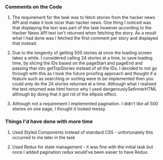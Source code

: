 ### Comments on the Code

1. The requirement for the task was to fetch stories from the hacker news API and make it look nicer than hacker news. One thing I noticed was that displaying the text was part of the task however according to the Hacker News API text isn't returned when fetching the story. As a result what I had done was I fetched the first comment per story and displayed that instead.

2. Due to the longevity of getting 500 stories at once the loading screen takes a while. I considered calling 24 stories at a time, to save loading time, by slicing the IDs based on the pageStart and pageEnd and passing that into getTopStories instead of all the IDs. I decided to not go through with this as I took the future proofing approach and thought if a feature such as searching or sorting were to be implemented then you could only do the 24 stories returned at a time. Although what I realised the text returned was html hence why I used dangerouslySetInnerHTML although by doing that it got rid of the ellipsis effect.

3. Although not a requirement I implemented pagination. I didn't like all 500 stories on one page, I thought it looked messy.

### Things I'd have done with more time

1. Used Styled Components instead of standard CSS - unfortunately this occurred to me later in the task

2. Used Redux for state management - it was fine with the initial task but once I added pagination redux would've been easier to have Redux.
